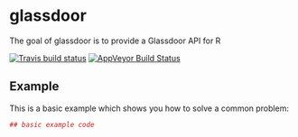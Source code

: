 # glassdoor

The goal of glassdoor is to provide a Glassdoor API for R

  [![Travis build status](https://travis-ci.org/muschellij2/glassdoor.svg?branch=master)](https://travis-ci.org/muschellij2/glassdoor)
    [![AppVeyor Build Status](https://ci.appveyor.com/api/projects/status/github/muschellij2/glassdoor?branch=master&svg=true)](https://ci.appveyor.com/project/muschellij2/glassdoor)
  
## Example

This is a basic example which shows you how to solve a common problem:

``` r
## basic example code
```
